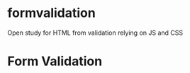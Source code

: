 formvalidation
==============

Open study for HTML from validation relying on JS and CSS

# Form Validation
